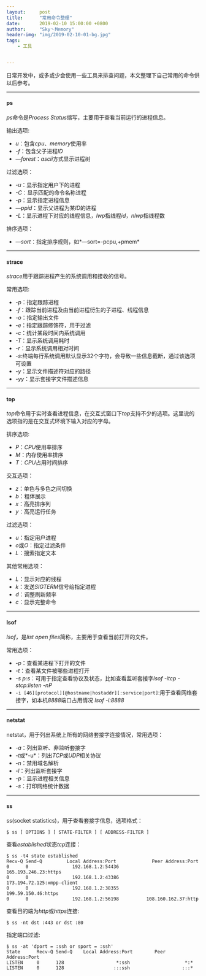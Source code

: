 ```yaml
---
layout:     post
title:      "常用命令整理"
date:       2019-02-10 15:00:00 +0800
author:     "Sky丶Memory"
header-img: "img/2019-02-10-01-bg.jpg"
tags:
    - 工具


---
```


日常开发中，或多或少会使用一些工具来排查问题，本文整理下自己常用的命令供以后参考。

---

#### ps

*ps*命令是*Process Status*缩写，主要用于查看当前运行的进程信息。

输出选项:

- *u*：包含*cpu*、*memory*使用率
- *-f*：包含父子进程*ID*
- *—forest*：*ascii*方式显示进程树

过滤选项：

- *-u*：显示指定用户下的进程
- *-C*：显示匹配的命令名称进程
- *-p*：显示指定进程信息
- *—ppid*：显示父进程为某*ID*的进程
- *-L*：显示进程下对应的线程信息，*lwp*指线程*id*，*nlwp*指线程数

排序选项：

- *—sort*：指定排序规则，如*—sort=-pcpu,+pmem*

---

#### strace

*strace*用于跟踪进程产生的系统调用和接收的信号。

常用选项:

- *-p*：指定跟踪进程
- *-f*：跟踪当前进程及由当前进程衍生的子进程、线程信息
- *-o*：指定输出文件
- *-e*：指定跟踪修饰符，用于过滤
- *-c*：统计某段时间内系统调用
- *-T*：显示系统调用耗时
- *-r*：显示系统调用相对时间
- *-s*:终端每行系统调用默认显示32个字符，会导致一些信息截断，通过该选项可设置
- *-y*：显示文件描述符对应的路径
- *-yy*：显示套接字文件描述信息

---

#### top

*top*命令用于实时查看进程信息，在交互式窗口下*top*支持不少的选项。这里说的选项指的是在交互式环境下输入对应的字母。

排序选项:

- *P*：*CPU*使用率排序
- *M*：内存使用率排序
- *T*：*CPU*占用时间排序

交互选项：

- *z*：单色与多色之间切换
- *b*：粗体展示
- *x*：高亮排序列
- *y*：高亮运行任务

过滤选项：

- *u*：指定用户进程
- *o*或*O*：指定过滤条件
- *L*：搜索指定文本

其他常用选项：

- *L*：显示对应的线程
- *k*：发送*SIGTERM*信号给指定进程
- *d*：调整刷新频率
- *c*：显示完整命令

---

#### lsof

*lsof*，是*list open files*简称，主要用于查看当前打开的文件。

常用选项：

- *-p*：查看某进程下打开的文件
- *-t*：查看某文件被哪些进程打开
- *-s p:s*：可用于指定查看协议及状态，比如查看监听套接字*lsof -itcp -stcp:listen -nP*
- `-i [46][protocol][@hostname|hostaddr][:service|port]`:用于查看网络套接字，如本机*8888*端口占用情况 *lsof -i:8888*

---

#### netstat

netstat，用于列出系统上所有的网络套接字连接情况，常用选项：

- *-a*：列出监听、非监听套接字
- *-t*或*-u*：列出*TCP*或*UDP*相关协议
- *-n*：禁用域名解析
- *-l*：列出监听套接字
- *-p*：显示进程相关信息
- *-s*：打印网络统计数据

---

#### ss

ss(socket statistics)，用于查看套接字信息，选项格式：

```shell
$ ss [ OPTIONS ] [ STATE-FILTER ] [ ADDRESS-FILTER ]
```

查看*established*状态*tcp*连接：

```shell
$ ss -t4 state established
Recv-Q Send-Q         Local Address:Port             Peer Address:Port   
0      0                192.168.1.2:54436          165.193.246.23:https   
0      0                192.168.1.2:43386          173.194.72.125:xmpp-client 
0      0                192.168.1.2:38355           199.59.150.46:https   
0      0                192.168.1.2:56198          108.160.162.37:http
```

查看目的端为*http*或*https*连接:

```shell
$ ss -nt dst :443 or dst :80
```

指定端口过滤:

```shell
$ ss -at 'dport = :ssh or sport = :ssh'
State      Recv-Q Send-Q    Local Address:Port        Peer Address:Port   
LISTEN     0      128                   *:ssh                    *:*       
LISTEN     0      128                  :::ssh                   :::*
```


